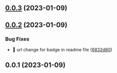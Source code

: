 ## [0.0.3](https://github.com/hoejsagerc/emailreply_io/compare/v0.0.2...v0.0.3) (2023-01-09)



## [0.0.2](https://github.com/hoejsagerc/emailreply_io/compare/v0.0.1...v0.0.2) (2023-01-09)


### Bug Fixes

* :bug: url change for badge in readme file ([6832d80](https://github.com/hoejsagerc/emailreply_io/commit/6832d80cb41bc0fd3fd70e77fda42efa157d8a9e))



## 0.0.1 (2023-01-09)



